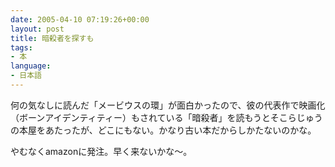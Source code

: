 ```yaml
---
date: 2005-04-10 07:19:26+00:00
layout: post
title: 暗殺者を探すも
tags:
- 本
language:
- 日本語
---
```


何の気なしに読んだ「メービウスの環」が面白かったので、彼の代表作で映画化（ボーンアイデンティティー）もされている「暗殺者」を読もうとそこらじゅうの本屋をあたったが、どこにもない。かなり古い本だからしかたないのかな。

やむなくamazonに発注。早く来ないかな～。
